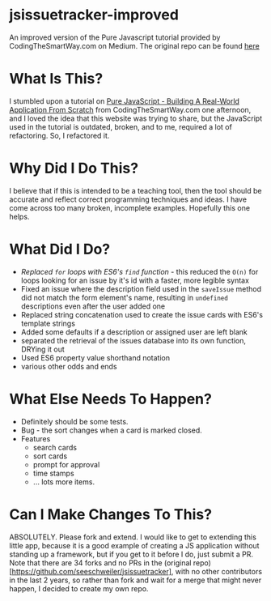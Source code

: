 # jsissuetracker-improved
An improved version of the Pure Javascript tutorial provided by CodingTheSmartWay.com on Medium. The original repo can be found [here](https://github.com/seeschweiler/jsissuetracker)

# What Is This?
I stumbled upon a tutorial on [Pure JavaScript - Building A Real-World Application From Scratch](https://medium.com/codingthesmartway-com-blog/pure-javascript-building-a-real-world-application-from-scratch-5213591cfcd6) from CodingTheSmartWay.com one afternoon, and I loved the idea that this website was trying to share, but the JavaScript used in the tutorial is outdated, broken, and to me, required a lot of refactoring. So, I refactored it. 

# Why Did I Do This?
I believe that if this is intended to be a teaching tool, then the tool should be accurate and reflect correct programming techniques and ideas. I have come across too many broken, incomplete examples. Hopefully this one helps.

# What Did I Do?
- _Replaced `for` loops with ES6's `find` function_ - this reduced the `O(n)` for loops looking for an issue by it's id with a faster, more legible syntax 
- Fixed an issue where the description field used in the `saveIssue` method did not match the form element's name, resulting in `undefined` descriptions even after the user added one
- Replaced string concatenation used to create the issue cards with ES6's template strings
- Added some defaults if a description or assigned user are left blank
- separated the retrieval of the issues database into its own function, DRYing it out
- Used ES6 property value shorthand notation 
- various other odds and ends

# What Else Needs To Happen?
- Definitely should be some tests. 
- Bug - the sort changes when a card is marked closed. 
- Features 
  - search cards
  - sort cards
  - prompt for approval
  - time stamps
  - ... lots more items.
  
 # Can I Make Changes To This?
ABSOLUTELY. Please fork and extend. I would like to get to extending this little app, because it is a good example of creating a JS application without standing up a framework, but if you get to it before I do, just submit a PR. Note that there are 34 forks and no PRs in the (original repo)[https://github.com/seeschweiler/jsissuetracker], with no other contributors in the last 2 years, so rather than fork and wait for a merge that might never happen, I decided to create my own repo. 


